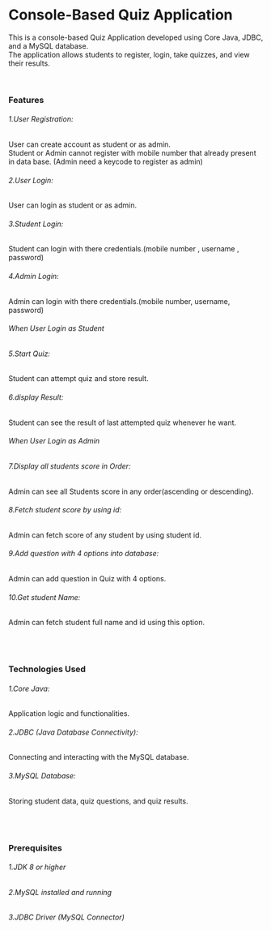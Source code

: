 # Console-Based Quiz Application

<p>This is a console-based Quiz Application developed using Core Java, JDBC, and a MySQL database.<br>
  The application allows students to register, login, take quizzes, and view their results.</p>
<br>

<h3>Features</h3> 

<h6>1.User Registration:</h6> User can create account as student or as admin. <br>
Student or Admin cannot register with mobile number that already present in data base.
(Admin need a keycode to register as admin)
<h6>2.User Login:</h6> User can login as student or as admin. 
<h6>3.Student Login:</h6> Student can login with there credentials.(mobile number , username , password)
<h6>4.Admin Login:</h6> Admin can login with there credentials.(mobile number, username, password)

<h6>When User Login as Student</h6>
<h6>5.Start Quiz:</h6> Student can attempt quiz and store result.
<h6>6.display Result:</h6> Student can see the result of last attempted quiz whenever he want.

<h6>When User Login as Admin</h6>
<h6>7.Display all students score in Order:</h6> Admin can see all Students score in any order(ascending or descending).
<h6>8.Fetch student score by using id:</h6> Admin can fetch score of any student by using student id.
<h6>9.Add question with 4 options into database:</h6> Admin can add question in Quiz with 4 options.
<h6>10.Get student Name:</h6> Admin can fetch student full name and id using this option.
<br>
<br>
<br>
<br>


<h3>Technologies Used</h3>

<h6>1.Core Java:</h6> Application logic and functionalities.
<h6>2.JDBC (Java Database Connectivity):</h6> Connecting and interacting with the MySQL database.
<h6>3.MySQL Database:</h6> Storing student data, quiz questions, and quiz results.
<br>
<br>
<br>
<br>
<h3>Prerequisites</h3>

<h6>1.JDK 8 or higher</h6>
<h6>2.MySQL installed and running</h6>
<h6>3.JDBC Driver (MySQL Connector)</h6>

